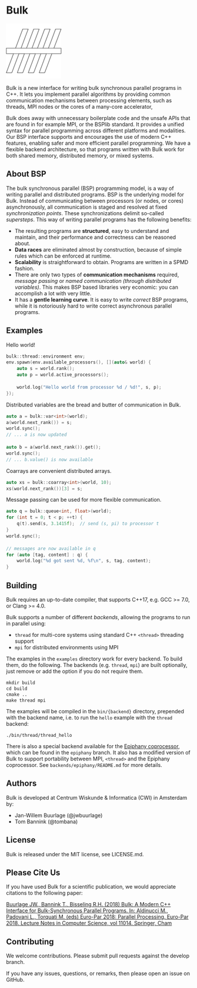 Bulk
====

![](docs/pages/images/logo-square.png)

Bulk is a new interface for writing bulk synchronous parallel programs in C++.
It lets you implement parallel algorithms by providing common communication mechanisms
between processing elements, such as threads, MPI nodes or the cores of a many-core accelerator,

Bulk does away with unnecessary boilerplate code and the unsafe APIs that are found in for example MPI, or the BSPlib standard. It provides a unified syntax for parallel programming across different platforms and modalities.
Our BSP interface supports and encourages the use of modern C++ features, enabling safer and more efficient parallel programming. We have a flexible backend architecture,
so that programs written with Bulk work for both shared memory, distributed memory, or mixed systems.

About BSP
---------

The bulk synchronous parallel (BSP) programming model, is a way of writing parallel and distributed programs. BSP is the underlying model for Bulk.
Instead of communicating between processors (or nodes, or cores) asynchronously, all communication is staged and resolved at fixed _synchronization points_. These synchronizations delimit so-called _supersteps_.
This way of writing parallel programs has the following benefits:

- The resulting programs are **structured**, easy to understand and maintain, and their performance and correctness can be reasoned about.
- **Data races** are eliminated almost by construction, because of simple rules which can be enforced at runtime.
- **Scalability** is straightforward to obtain. Programs are written in a SPMD fashion.
- There are only two types of **communication mechanisms** required, _message passing_ or _named communication (through distributed variables)_. This makes BSP based libraries very economic: you can accomplish a lot with very little.
- It has a **gentle learning curve**. It is easy to write _correct_ BSP programs, while it is notoriously hard to write correct asynchronous parallel programs.

Examples
-------

Hello world!

```cpp
bulk::thread::environment env;
env.spawn(env.available_processors(), [](auto& world) {
    auto s = world.rank();
    auto p = world.active_processors();

    world.log("Hello world from processor %d / %d!", s, p);
});
```

Distributed variables are the bread and butter of communication in Bulk.

```cpp
auto a = bulk::var<int>(world);
a(world.next_rank()) = s;
world.sync();
// ... a is now updated

auto b = a(world.next_rank()).get();
world.sync();
// ... b.value() is now available
```

Coarrays are convenient distributed arrays.

```cpp
auto xs = bulk::coarray<int>(world, 10);
xs(world.next_rank())[3] = s;
```

Message passing can be used for more flexible communication.

```cpp
auto q = bulk::queue<int, float>(world);
for (int t = 0; t < p; ++t) {
    q(t).send(s, 3.1415f);  // send (s, pi) to processor t
}
world.sync();

// messages are now available in q
for (auto [tag, content] : q) {
    world.log("%d got sent %d, %f\n", s, tag, content);
}
```

Building
--------

Bulk requires an up-to-date compiler, that supports C++17, e.g. GCC >= 7.0, or Clang >= 4.0.

Bulk supports a number of different *backends*, allowing the programs to run in parallel using:

- `thread` for multi-core systems using standard C++ `<thread>` threading support
- `mpi` for distributed environments using MPI

The examples in the `examples` directory work for every backend. To build them, do the following. The backends (e.g. `thread`, `mpi`) are built optionally, just remove or add the option if you do not require them.

    mkdir build
    cd build
    cmake ..
    make thread mpi

The examples will be compiled in the `bin/{backend}` directory, prepended with the backend name, i.e. to run the `hello` example with the `thread` backend:

    ./bin/thread/thread_hello

There is also a special backend available for the [Epiphany coprocessor](https://www.parallella.org/), which can be
found in the `epiphany` branch. It also has a modified version of Bulk to support portability between MPI, `<thread>`
and the Epiphany coprocessor. See `backends/epiphany/README.md` for more details.

Authors
-------

Bulk is developed at Centrum Wiskunde & Informatica (CWI) in Amsterdam by:

* Jan-Willem Buurlage (@jwbuurlage)
* Tom Bannink (@tombana)

License
-------

Bulk is released under the MIT license, see LICENSE.md.

Please Cite Us
--------------

If you have used Bulk for a scientific publication, we would appreciate citations to the following paper:

[Buurlage JW., Bannink T., Bisseling R.H. (2018) Bulk: A Modern C++ Interface for Bulk-Synchronous Parallel Programs. In: Aldinucci M., Padovani L., Torquati M. (eds) Euro-Par 2018: Parallel Processing. Euro-Par 2018. Lecture Notes in Computer Science, vol 11014. Springer, Cham](https://doi.org/10.1007/978-3-319-96983-1_37)

Contributing
------------

We welcome contributions. Please submit pull requests against the develop branch.

If you have any issues, questions, or remarks, then please open an issue on GitHub.
